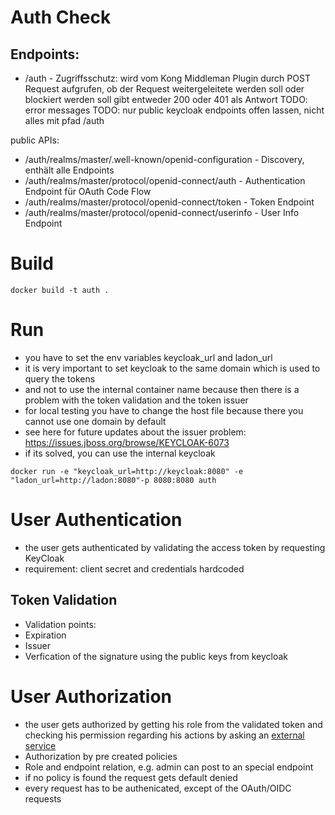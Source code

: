 # Auth Check

## Endpoints:
- /auth - Zugriffsschutz:
wird vom Kong Middleman Plugin durch POST Request aufgrufen, ob der Request weitergeleitete werden soll oder blockiert werden soll
gibt entweder 200 oder 401 als Antwort 
TODO: error messages
TODO: nur public keycloak endpoints offen lassen, nicht alles mit pfad /auth

public APIs:
- /auth/realms/master/.well-known/openid-configuration - Discovery, enthält alle Endpoints
- /auth/realms/master/protocol/openid-connect/auth - Authentication Endpoint für OAuth Code Flow
- /auth/realms/master/protocol/openid-connect/token - Token Endpoint
- /auth/realms/master/protocol/openid-connect/userinfo - User Info Endpoint 

# Build
```
docker build -t auth .
```

# Run
- you have to set the env variables keycloak_url and ladon_url
- it is very important to set keycloak to the same domain which is used to query the tokens
- and not to use the internal container name because then there is a problem with the token validation and the token issuer 
- for local testing you have to change the host file because there you cannot use one domain by default 
- see here for future updates about the issuer problem:
https://issues.jboss.org/browse/KEYCLOAK-6073
- if its solved, you can use the internal keycloak 

```shell
docker run -e "keycloak_url=http://keycloak:8080" -e "ladon_url=http://ladon:8080"-p 8080:8080 auth
```

# User Authentication
- the user gets authenticated by validating the access token by requesting KeyCloak
- requirement: client secret and credentials hardcoded 

## Token Validation
- Validation points:
- Expiration
- Issuer
- Verfication of the signature using the public keys from keycloak

# User Authorization
- the user gets authorized by getting his role from the validated token and checking his permission regarding his actions by asking an [external service](https://gitlab.wifa.uni-leipzig.de/fg-seits/auth-ladon)
- Authorization by pre created policies
- Role and endpoint relation, e.g. admin can post to an special endpoint
- if no policy is found the request gets default denied
- every request has to be authenicated, except of the OAuth/OIDC requests 